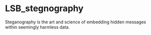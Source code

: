 # LSB_stegnography
Steganography is the art and science of embedding hidden messages within seemingly harmless data.
